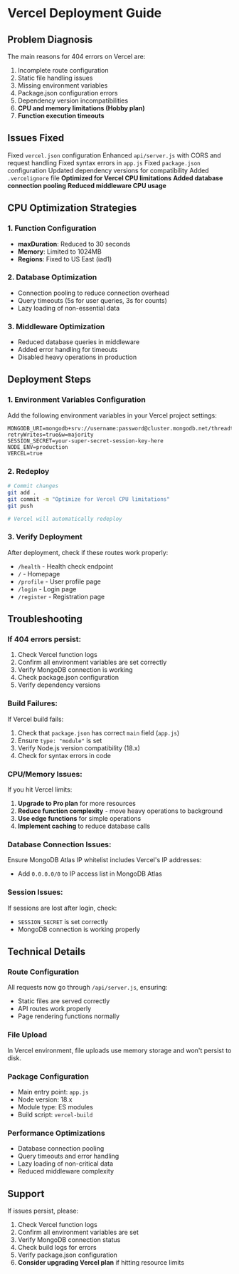 # Vercel Deployment Guide

## Problem Diagnosis
The main reasons for 404 errors on Vercel are:
1. Incomplete route configuration
2. Static file handling issues
3. Missing environment variables
4. Package.json configuration errors
5. Dependency version incompatibilities
6. **CPU and memory limitations (Hobby plan)**
7. **Function execution timeouts**

## Issues Fixed
 Fixed `vercel.json` configuration
Enhanced `api/server.js` with CORS and request handling
Fixed syntax errors in `app.js`
Fixed `package.json` configuration
Updated dependency versions for compatibility
Added `.vercelignore` file
**Optimized for Vercel CPU limitations**
**Added database connection pooling**
**Reduced middleware CPU usage**

## CPU Optimization Strategies

### 1. Function Configuration
- **maxDuration**: Reduced to 30 seconds
- **Memory**: Limited to 1024MB
- **Regions**: Fixed to US East (iad1)

### 2. Database Optimization
- Connection pooling to reduce connection overhead
- Query timeouts (5s for user queries, 3s for counts)
- Lazy loading of non-essential data

### 3. Middleware Optimization
- Reduced database queries in middleware
- Added error handling for timeouts
- Disabled heavy operations in production

## Deployment Steps

### 1. Environment Variables Configuration
Add the following environment variables in your Vercel project settings:

```
MONGODB_URI=mongodb+srv://username:password@cluster.mongodb.net/threadtogether?retryWrites=true&w=majority
SESSION_SECRET=your-super-secret-session-key-here
NODE_ENV=production
VERCEL=true
```

### 2. Redeploy
```bash
# Commit changes
git add .
git commit -m "Optimize for Vercel CPU limitations"
git push

# Vercel will automatically redeploy
```

### 3. Verify Deployment
After deployment, check if these routes work properly:
- `/health` - Health check endpoint
- `/` - Homepage
- `/profile` - User profile page
- `/login` - Login page
- `/register` - Registration page

## Troubleshooting

### If 404 errors persist:
1. Check Vercel function logs
2. Confirm all environment variables are set correctly
3. Verify MongoDB connection is working
4. Check package.json configuration
5. Verify dependency versions

### Build Failures:
If Vercel build fails:
1. Check that `package.json` has correct `main` field (`app.js`)
2. Ensure `type: "module"` is set
3. Verify Node.js version compatibility (18.x)
4. Check for syntax errors in code

### CPU/Memory Issues:
If you hit Vercel limits:
1. **Upgrade to Pro plan** for more resources
2. **Reduce function complexity** - move heavy operations to background
3. **Use edge functions** for simple operations
4. **Implement caching** to reduce database calls

### Database Connection Issues:
Ensure MongoDB Atlas IP whitelist includes Vercel's IP addresses:
- Add `0.0.0.0/0` to IP access list in MongoDB Atlas

### Session Issues:
If sessions are lost after login, check:
- `SESSION_SECRET` is set correctly
- MongoDB connection is working properly

## Technical Details

### Route Configuration
All requests now go through `/api/server.js`, ensuring:
- Static files are served correctly
- API routes work properly
- Page rendering functions normally

### File Upload
In Vercel environment, file uploads use memory storage and won't persist to disk.

### Package Configuration
- Main entry point: `app.js`
- Node version: 18.x
- Module type: ES modules
- Build script: `vercel-build`

### Performance Optimizations
- Database connection pooling
- Query timeouts and error handling
- Lazy loading of non-critical data
- Reduced middleware complexity

## Support
If issues persist, please:
1. Check Vercel function logs
2. Confirm all environment variables are set
3. Verify MongoDB connection status
4. Check build logs for errors
5. Verify package.json configuration
6. **Consider upgrading Vercel plan** if hitting resource limits
